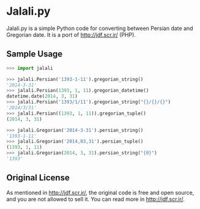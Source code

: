 Jalali.py
=========

Jalali.py is a simple Python code for converting between Persian date and Gregorian date. It is a port of http://jdf.scr.ir/ (PHP).

Sample Usage
--------

```python
>>> import jalali

>>> jalali.Persian('1393-1-11').gregorian_string()
'2014-3-31'
>>> jalali.Persian(1393, 1, 11).gregorian_datetime()
datetime.date(2014, 3, 31)
>>> jalali.Persian('1393/1/11').gregorian_string("{}/{}/{}")
'2014/3/31'
>>> jalali.Persian((1393, 1, 11)).gregorian_tuple()
(2014, 3, 31)

>>> jalali.Gregorian('2014-3-31').persian_string()
'1393-1-11'
>>> jalali.Gregorian('2014,03,31').persian_tuple()
(1393, 1, 11)
>>> jalali.Gregorian(2014, 3, 31).persian_string("{0}")
'1393'
```

Original License
----------------
As mentioned in http://jdf.scr.ir/, the original code is free and open source, and you are not allowed to sell it. You can read more in http://jdf.scr.ir/.   
